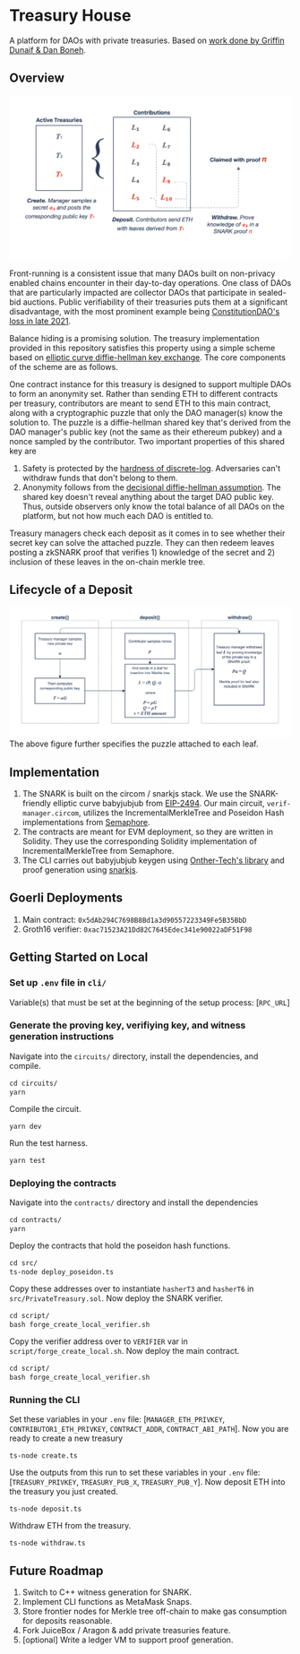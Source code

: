 # Treasury House
A platform for DAOs with private treasuries. Based on [work done by Griffin Dunaif & Dan Boneh](https://hackmd.io/nCASdhqVQNWwMhpTmKpnKQ).

## Overview
![Overview Graphic](diagrams/overview.png)

Front-running is a consistent issue that many DAOs built on non-privacy enabled chains encounter in their day-to-day operations. One class of DAOs that are particularly impacted are collector DAOs that participate in sealed-bid auctions. Public verifiability of their treasuries puts them at a significant disadvantage, with the most prominent example being [ConstitutionDAO's loss in late 2021](https://decrypt.co/86491/constitutiondao-lost-auction-anti-bitcoin-citadel-ceo-ken-griffin). 

Balance hiding is a promising solution. The treasury implementation provided in this repository satisfies this property using a simple scheme based on [elliptic curve diffie-hellman key exchange](https://cryptobook.nakov.com/asymmetric-key-ciphers/ecdh-key-exchange). The core components of the scheme are as follows. 

One contract instance for this treasury is designed to support multiple DAOs to form an anonymity set. Rather than sending ETH to different contracts per treasury, contributors are meant to send ETH to this main contract, along with a cryptographic puzzle that only the DAO manager(s) know the solution to. The puzzle is a diffie-hellman shared key that's derived from the DAO manager's public key (not the same as their ethereum pubkey) and a nonce sampled by the contributor. Two important properties of this shared key are
1. Safety is protected by the [hardness of discrete-log](https://www.doc.ic.ac.uk/~mrh/330tutor/ch06s02.html#:~:text=The%20discrete%20logarithm%20problem%20is,logarithms%20depends%20on%20the%20groups.). Adversaries can't withdraw funds that don't belong to them.
1. Anonymity follows from the [decisional diffie-hellman assumption](https://crypto.stanford.edu/~dabo/pubs/papers/DDH.pdf). The shared key doesn't reveal anything about the target DAO public key. 
Thus, outside observers only know the total balance of all DAOs on the platform, but not how much each DAO is entitled to. 

Treasury managers check each deposit as it comes in to see whether their secret key can solve the attached puzzle. They can then redeem leaves posting a zkSNARK proof that verifies 1) knowledge of the secret and 2) inclusion of these leaves in the on-chain merkle tree. 

## Lifecycle of a Deposit
![ECDH](diagrams/ecdh.png)
The above figure further specifies the puzzle attached to each leaf. 

## Implementation
1. The SNARK is built on the circom / snarkjs stack. We use the SNARK-friendly elliptic curve babyjubjub from [EIP-2494](https://eips.ethereum.org/EIPS/eip-2494). Our main circuit, `verif-manager.circom`, utilizes the IncrementalMerkleTree and Poseidon Hash implementations from [Semaphore](https://semaphore.appliedzkp.org/).
1. The contracts are meant for EVM deployment, so they are written in Solidity. They use the corresponding Solidity implementation of IncrementalMerkleTree from Semaphore. 
1. The CLI carries out babyjubjub keygen using [Onther-Tech's library](https://github.com/Onther-Tech/Babyjubjub-keygen) and proof generation using [snarkjs](https://github.com/iden3/snarkjs).

## Goerli Deployments
1. Main contract: `0x5dAb294C7698B8Bd1a3d90557223349Fe5B35BbD`
1. Groth16 verifier: `0xac71523A21Dd82C7645Edec341e90022aDF51F98`

## Getting Started on Local

### Set up `.env` file in `cli/`
Variable(s) that must be set at the beginning of the setup process: [`RPC_URL`]

### Generate the proving key, verifiying key, and witness generation instructions
Navigate into the `circuits/` directory, install the dependencies, and compile. 
```
cd circuits/
yarn
```
Compile the circuit. 
```
yarn dev
```
Run the test harness. 
```
yarn test
```

### Deploying the contracts
Navigate into the `contracts/` directory and install the dependencies
```
cd contracts/
yarn
```
Deploy the contracts that hold the poseidon hash functions. 
```
cd src/
ts-node deploy_poseidon.ts
```
Copy these addresses over to instantiate `hasherT3` and `hasherT6` in `src/PrivateTreasury.sol`. Now deploy the SNARK verifier. 
```
cd script/
bash forge_create_local_verifier.sh
```
Copy the verifier address over to `VERIFIER` var in `script/forge_create_local.sh`. Now deploy the main contract.
```
cd script/
bash forge_create_local_verifier.sh
```

### Running the CLI
Set these variables in your `.env` file: [`MANAGER_ETH_PRIVKEY`, `CONTRIBUTOR1_ETH_PRIVKEY`, `CONTRACT_ADDR`, `CONTRACT_ABI_PATH`]. Now you are ready to create a new treasury
```
ts-node create.ts
```
Use the outputs from this run to set these variables in your `.env` file: [`TREASURY_PRIVKEY`, `TREASURY_PUB_X`, `TREASURY_PUB_Y`]. Now deposit ETH into the treasury you just created.
```
ts-node deposit.ts
```
Withdraw ETH from the treasury.
```
ts-node withdraw.ts
```

## Future Roadmap
1. Switch to C++ witness generation for SNARK. 
1. Implement CLI functions as MetaMask Snaps.
1. Store frontier nodes for Merkle tree off-chain to make gas consumption for 
   deposits reasonable. 
1. Fork JuiceBox / Aragon & add private treasuries feature. 
1. [optional] Write a ledger VM to support proof generation. 
